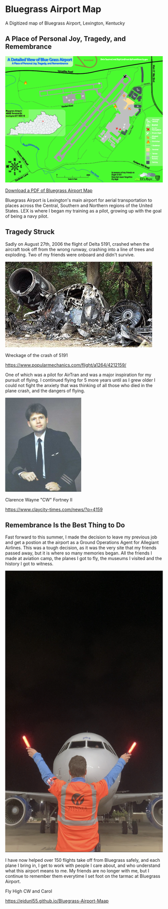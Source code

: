 # Bluegrass Airport Map

A Digitized map of Bluegrass Airport, Lexington, Kentucky

## A Place of Personal Joy, Tragedy, and Remembrance

![Display Image of Bluegrass Airport Map](Airport-01.jpg)

[Download a PDF of Bluegrass Airport Map](Airport.pdf)

Bluegrass Airport is Lexington's main airport for aerial transportation to places across the Central, Southern and Northern regions of the United States. LEX is where I began my training as a pilot, growing up with the goal of being a navy pilot. 

## Tragedy Struck

Sadly on August 27th, 2006 the flight  of Delta 5191, crashed when the aircraft took off from the wrong runway, crashing into a line of trees and exploding. Two of my friends were onboard and didn't survive.

![Display Image of Bluegrass Airport Map](5191.jpeg)

Wreckage of the crash of 5191

https://www.popularmechanics.com/flight/a1264/4212159/ 

One of which was a pilot for AirTran and was a major inspiration for my pursuit of flying. I continued flying for 5 more years until as I grew older I could not fight the anxiety that was thinking of all those who died in the plane crash, and the dangers of flying.

![Display Image of Bluegrass Airport Map](CW.jpeg)

Clarence Wayne "CW" Fortney II

https://www.claycity-times.com/news/?p=4159

## Remembrance Is the Best Thing to Do
Fast forward to this summer, I made the decision to leave my previous job and get a postion at the airport as a Ground Operations Agent for Allegiant Airlines. This was a tough decision, as it was the very site that my friends passed away, but it is where so many memories began. All the friends I made at aviation camp, the planes I got to fly, the museums I visited and the history I got to witness.

![Display Image of Bluegrass Airport Map](Allegiant.jpeg)

I have now helped over 150 flights take off from Bluegrass safely, and each plane I bring in, I get to work with people I care about, and who understand what this airport means to me. My friends are no longer with me, but I continue to remember them everytime I set foot on the tarmac at Bluegrass Airport.

Fly High CW and Carol

https://ejdunl55.github.io/Bluegrass-Airport-Maap
